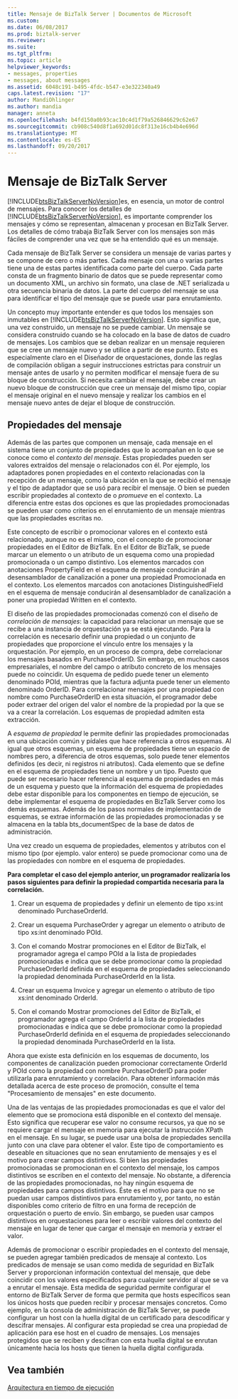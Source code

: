 ```yaml
---
title: Mensaje de BizTalk Server | Documentos de Microsoft
ms.custom: 
ms.date: 06/08/2017
ms.prod: biztalk-server
ms.reviewer: 
ms.suite: 
ms.tgt_pltfrm: 
ms.topic: article
helpviewer_keywords:
- messages, properties
- messages, about messages
ms.assetid: 6048c191-b495-4fdc-b547-e3e322340a49
caps.latest.revision: "17"
author: MandiOhlinger
ms.author: mandia
manager: anneta
ms.openlocfilehash: b4fd150a0b93cac10c4d1f79a526846629c62e67
ms.sourcegitcommit: cb908c540d8f1a692d01dc8f313e16cb4b4e696d
ms.translationtype: MT
ms.contentlocale: es-ES
ms.lasthandoff: 09/20/2017
---
```

# <a name="the-biztalk-server-message"></a>Mensaje de BizTalk Server
[!INCLUDE[btsBizTalkServerNoVersion](../includes/btsbiztalkservernoversion-md.md)]es, en esencia, un motor de control de mensajes. Para conocer los detalles de [!INCLUDE[btsBizTalkServerNoVersion](../includes/btsbiztalkservernoversion-md.md)], es importante comprender los mensajes y cómo se representan, almacenan y procesan en BizTalk Server. Los detalles de cómo trabaja BizTalk Server con los mensajes son más fáciles de comprender una vez que se ha entendido qué es un mensaje.  
  
 Cada mensaje de BizTalk Server se considera un mensaje de varias partes y se compone de cero o más partes. Cada mensaje con una o varias partes tiene una de estas partes identificada como parte del cuerpo. Cada parte consta de un fragmento binario de datos que se puede representar como un documento XML, un archivo sin formato, una clase de .NET serializada u otra secuencia binaria de datos. La parte del cuerpo del mensaje se usa para identificar el tipo del mensaje que se puede usar para enrutamiento.  
  
 Un concepto muy importante entender es que todos los mensajes son inmutables en [!INCLUDE[btsBizTalkServerNoVersion](../includes/btsbiztalkservernoversion-md.md)]. Esto significa que, una vez construido, un mensaje no se puede cambiar. Un mensaje se considera construido cuando se ha colocado en la base de datos de cuadro de mensajes. Los cambios que se deban realizar en un mensaje requieren que se cree un mensaje nuevo y se utilice a partir de ese punto. Esto es especialmente claro en el Diseñador de orquestaciones, donde las reglas de compilación obligan a seguir instrucciones estrictas para construir un mensaje antes de usarlo y no permiten modificar el mensaje fuera de su bloque de construcción. Si necesita cambiar el mensaje, debe crear un nuevo bloque de construcción que cree un mensaje del mismo tipo, copiar el mensaje original en el nuevo mensaje y realizar los cambios en el mensaje nuevo antes de dejar el bloque de construcción.  
  
## <a name="message-properties"></a>Propiedades del mensaje  
 Además de las partes que componen un mensaje, cada mensaje en el sistema tiene un conjunto de propiedades que lo acompañan en lo que se conoce como el *contexto del mensaje*. Estas propiedades pueden ser valores extraídos del mensaje o relacionados con él. Por ejemplo, los adaptadores ponen propiedades en el contexto relacionadas con la recepción de un mensaje, como la ubicación en la que se recibió el mensaje y el tipo de adaptador que se usó para recibir el mensaje. O bien se pueden escribir propiedades al contexto de o *promueve* en el contexto. La diferencia entre estas dos opciones es que las propiedades promocionadas se pueden usar como criterios en el enrutamiento de un mensaje mientras que las propiedades escritas no.  
  
 Este concepto de escribir o promocionar valores en el contexto está relacionado, aunque no es el mismo, con el concepto de promocionar propiedades en el Editor de BizTalk. En el Editor de BizTalk, se puede marcar un elemento o un atributo de un esquema como una propiedad promocionada o un campo distintivo. Los elementos marcados con anotaciones PropertyField en el esquema de mensaje conducirán al desensamblador de canalización a poner una propiedad Promocionada en el contexto. Los elementos marcados con anotaciones DistinguishedField en el esquema de mensaje conducirán al desensamblador de canalización a poner una propiedad Written en el contexto.  
  
 El diseño de las propiedades promocionadas comenzó con el diseño de *correlación de mensajes*: la capacidad para relacionar un mensaje que se recibe a una instancia de orquestación ya se está ejecutando. Para la correlación es necesario definir una propiedad o un conjunto de propiedades que proporcione el vínculo entre los mensajes y la orquestación. Por ejemplo, en un proceso de compra, debe correlacionar los mensajes basados en PurchaseOrderID. Sin embargo, en muchos casos empresariales, el nombre del campo o atributo concreto de los mensajes puede no coincidir. Un esquema de pedido puede tener un elemento denominado POId, mientras que la factura adjunta puede tener un elemento denominado OrderID. Para correlacionar mensajes por una propiedad con nombre como PurchaseOrderID en esta situación, el programador debe poder extraer del origen del valor el nombre de la propiedad por la que se va a crear la correlación. Los esquemas de propiedad admiten esta extracción.  
  
 A *esquema de propiedad* le permite definir las propiedades promocionadas en una ubicación común y pídales que hace referencia a otros esquemas. Al igual que otros esquemas, un esquema de propiedades tiene un espacio de nombres pero, a diferencia de otros esquemas, solo puede tener elementos definidos (es decir, ni registros ni atributos). Cada elemento que se define en el esquema de propiedades tiene un nombre y un tipo. Puesto que puede ser necesario hacer referencia al esquema de propiedades en más de un esquema y puesto que la información del esquema de propiedades debe estar disponible para los componentes en tiempo de ejecución, se debe implementar el esquema de propiedades en BizTalk Server como los demás esquemas. Además de los pasos normales de implementación de esquemas, se extrae información de las propiedades promocionadas y se almacena en la tabla bts_documentSpec de la base de datos de administración.  
  
 Una vez creado un esquema de propiedades, elementos y atributos con el mismo tipo (por ejemplo. valor entero) se puede promocionar como una de las propiedades con nombre en el esquema de propiedades.  
  
 **Para completar el caso del ejemplo anterior, un programador realizaría los pasos siguientes para definir la propiedad compartida necesaria para la correlación.**  
  
1.  Crear un esquema de propiedades y definir un elemento de tipo xs:int denominado PurchaseOrderId.  
  
2.  Crear un esquema PurchaseOrder y agregar un elemento o atributo de tipo xs:int denominado POId.  
  
3.  Con el comando Mostrar promociones en el Editor de BizTalk, el programador agrega el campo POId a la lista de propiedades promocionadas e indica que se debe promocionar como la propiedad PurchaseOrderId definida en el esquema de propiedades seleccionando la propiedad denominada PurchaseOrderId en la lista.  
  
4.  Crear un esquema Invoice y agregar un elemento o atributo de tipo xs:int denominado OrderId.  
  
5.  Con el comando Mostrar promociones del Editor de BizTalk, el programador agrega el campo OrderId a la lista de propiedades promocionadas e indica que se debe promocionar como la propiedad PurchaseOrderId definida en el esquema de propiedades seleccionando la propiedad denominada PurchaseOrderId en la lista.  
  
 Ahora que existe esta definición en los esquemas de documento, los componentes de canalización pueden promocionar correctamente OrderId y POId como la propiedad con nombre PurchaseOrderID para poder utilizarla para enrutamiento y correlación. Para obtener información más detallada acerca de este proceso de promoción, consulte el tema "Procesamiento de mensajes" en este documento.  
  
 Una de las ventajas de las propiedades promocionadas es que el valor del elemento que se promociona está disponible en el contexto del mensaje. Esto significa que recuperar ese valor no consume recursos, ya que no se requiere cargar el mensaje en memoria para ejecutar la instrucción XPath en el mensaje. En su lugar, se puede usar una bolsa de propiedades sencilla junto con una clave para obtener el valor. Este tipo de comportamiento es deseable en situaciones que no sean enrutamiento de mensajes y es el motivo para crear campos distintivos. Si bien las propiedades promocionadas se promocionan en el contexto del mensaje, los campos distintivos se escriben en el contexto del mensaje. No obstante, a diferencia de las propiedades promocionadas, no hay ningún esquema de propiedades para campos distintivos. Éste es el motivo para que no se puedan usar campos distintivos para enrutamiento y, por tanto, no están disponibles como criterio de filtro en una forma de recepción de orquestación o puerto de envío. Sin embargo, se pueden usar campos distintivos en orquestaciones para leer o escribir valores del contexto del mensaje en lugar de tener que cargar el mensaje en memoria y extraer el valor.  
  
 Además de promocionar o escribir propiedades en el contexto del mensaje, se pueden agregar también predicados de mensaje al contexto. Los predicados de mensaje se usan como medida de seguridad en BizTalk Server y proporcionan información contextual del mensaje, que debe coincidir con los valores especificados para cualquier servidor al que se va a enrutar el mensaje. Esta medida de seguridad permite configurar el entorno de BizTalk Server de forma que permita que hosts específicos sean los únicos hosts que pueden recibir y procesar mensajes concretos. Como ejemplo, en la consola de administración de BizTalk Server, se puede configurar un host con la huella digital de un certificado para descodificar y descifrar mensajes. Al configurar esta propiedad se crea una propiedad de aplicación para ese host en el cuadro de mensajes. Los mensajes protegidos que se reciben y descifran con esta huella digital se enrutan únicamente hacia los hosts que tienen la huella digital configurada.  
  
## <a name="see-also"></a>Vea también  
 [Arquitectura en tiempo de ejecución](../core/runtime-architecture.md)